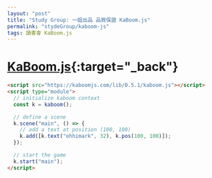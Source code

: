 ```yaml
---
layout: "post"
title: "Study Group: 一姐出品 品質保證 KaBoom.js"
permalink: "stydeGroup/kaboom-js"
tags: 讀書會 KaBoom.js
---
```


# [KaBoom.js](https://kaboomjs.com/){:target="\_back"}

<script src="https://kaboomjs.com/lib/0.5.1/kaboom.js"></script>
<script type="module">

// initialize kaboom context
const k = kaboom();

// define a scene
k.scene("main", () => {

    // add a text at position (100, 100)
    k.add([
        k.text("ohhimark", 32),
        k.pos(100, 100),
    ]);

});

// start the game
k.start("main");

</script>

```html
<script src="https://kaboomjs.com/lib/0.5.1/kaboom.js"></script>
<script type="module">
  // initialize kaboom context
  const k = kaboom();

  // define a scene
  k.scene("main", () => {
    // add a text at position (100, 100)
    k.add([k.text("ohhimark", 32), k.pos(100, 100)]);
  });

  // start the game
  k.start("main");
</script>
```
